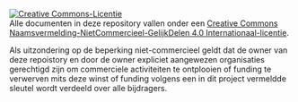 <a rel="license" href="http://creativecommons.org/licenses/by-nc-sa/4.0/"><img alt="Creative Commons-Licentie" style="border-width:0" src="https://i.creativecommons.org/l/by-nc-sa/4.0/88x31.png" /></a><br />Alle documenten in deze repository vallen onder een <a rel="license" href="http://creativecommons.org/licenses/by-nc-sa/4.0/">Creative Commons Naamsvermelding-NietCommercieel-GelijkDelen 4.0 Internationaal-licentie</a>.

Als uitzondering op de beperking niet-commercieel geldt dat de owner van deze repoistory en door de owner expliciet aangewezen organisaties gerechtigd zijn om commerciele activiteiten te ontplooien of funding te verwerven mits deze winst of funding volgens een in dit project vermeldde sleutel wordt verdeeld over alle bijdragers. 
